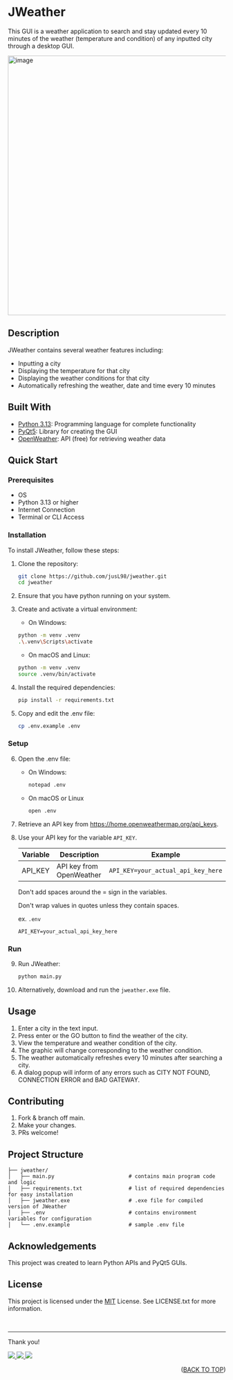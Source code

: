 <a id="readme-top"></a>

# JWeather

This GUI is a weather application to search and stay updated every 10 minutes of the weather (temperature and condition) of any inputted city through a desktop GUI.

<p align="left">
   <img width="600" alt="image" src="https://github.com/user-attachments/assets/d1ac88ae-ea9e-43b5-81bc-170ada32d296"/>
</p>

## Description

JWeather contains several weather features including:

- Inputting a city
- Displaying the temperature for that city
- Displaying the weather conditions for that city
- Automatically refreshing the weather, date and time every 10 minutes

## Built With

- [Python 3.13](https://www.python.org/): Programming language for complete functionality
- [PyQt5](https://pypi.org/project/PyQt5/): Library for creating the GUI
- [OpenWeather](https://home.openweathermap.org/api_keys): API (free) for retrieving weather data

## Quick Start

### Prerequisites

- OS
- Python 3.13 or higher
- Internet Connection
- Terminal or CLI Access

### Installation

To install JWeather, follow these steps:

1. Clone the repository:

   ```bash
   git clone https://github.com/jusL98/jweather.git
   cd jweather
   ```

2. Ensure that you have python running on your system.

3. Create and activate a virtual environment:

   - On Windows:

   ```bash
   python -m venv .venv
   .\.venv\Scripts\activate
   ```

   - On macOS and Linux:

   ```bash
   python -m venv .venv
   source .venv/bin/activate
   ```

4. Install the required dependencies:

   ```bash
   pip install -r requirements.txt
   ```

5. Copy and edit the .env file:
   ```bash
   cp .env.example .env
   ```


### Setup
6. Open the .env file:

   - On Windows:

      ```bash
      notepad .env
      ```

   - On macOS or Linux

      ```bash
      open .env
      ```

7. Retrieve an API key from https://home.openweathermap.org/api_keys.

8. Use your API key for the variable `API_KEY`.

   | Variable           | Description                            | Example                           |
   | ------------------ | -------------------------------------- | --------------------------------- |
   | API_KEY            | API key from OpenWeather               | `API_KEY=your_actual_api_key_here`|

   Don't add spaces around the = sign in the variables.

   Don't wrap values in quotes unless they contain spaces.

   ex. `.env`

   ```
   API_KEY=your_actual_api_key_here
   ```

### Run

9. Run JWeather:
   ```bash
   python main.py
   ```

10. Alternatively, download and run the `jweather.exe` file.

## Usage

1. Enter a city in the text input.
2. Press enter or the GO button to find the weather of the city.
3. View the temperature and weather condition of the city.
4. The graphic will change corresponding to the weather condition.
5. The weather automatically refreshes every 10 minutes after searching a city.
5. A dialog popup will inform of any errors such as CITY NOT FOUND, CONNECTION ERROR and BAD GATEWAY.

## Contributing

1. Fork & branch off main.
2. Make your changes.
3. PRs welcome!

## Project Structure

```
├── jweather/
│   ├── main.py                        # contains main program code and logic
│   ├── requirements.txt               # list of required dependencies for easy installation
│   ├── jweather.exe                   # .exe file for compiled version of JWeather
│   ├── .env                           # contains environment variables for configuration
│   └── .env.example                   # sample .env file
```

## Acknowledgements

This project was created to learn Python APIs and PyQt5 GUIs.

## License

This project is licensed under the [MIT](LICENSE.txt) License. See LICENSE.txt for more information.

<br>

---

Thank you!

<p align="left">
  <a href="mailto:justin.matthew.lee.18@gmail.com">
    <img src="https://img.shields.io/badge/Gmail-D14836?style=for-the-badge&logo=gmail&logoColor=white"/>
  </a>
  <a href="https://www.linkedin.com/in/justin-matthew-lee/">
    <img src="https://img.shields.io/badge/LinkedIn-0077B5?style=for-the-badge&logo=linkedin&logoColor=white"/>
  </a>
    <a href="https://github.com/jusl98">
    <img src="https://img.shields.io/badge/GitHub-100000?style=for-the-badge&logo=github&logoColor=white"/>
  </a>
</p>

<p align="right">(<a href="#readme-top">BACK TO TOP</a>)</p>
